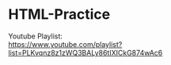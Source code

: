 # HTML-Practice

Youtube Playlist: <br>
https://www.youtube.com/playlist?list=PLKvqnz8z1zWQ3BALy86tIXICkG874wAc6
